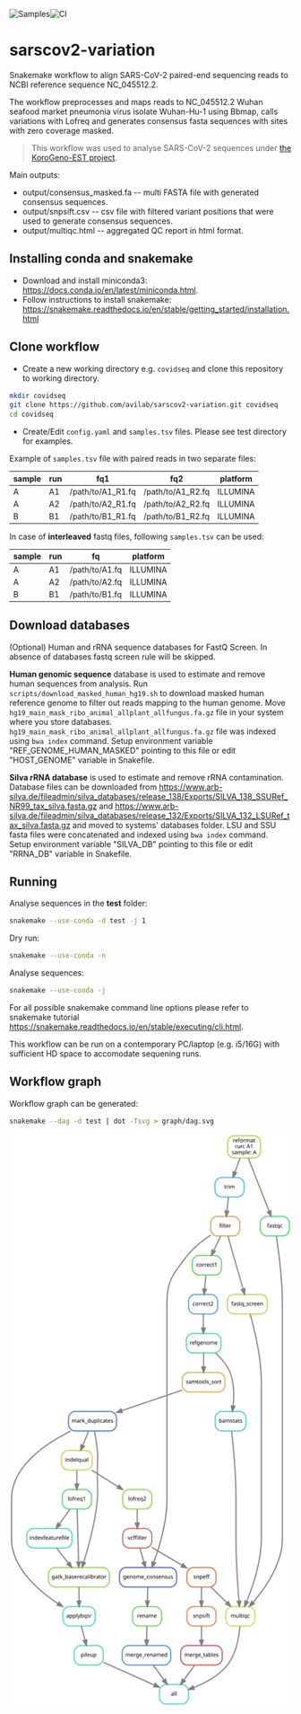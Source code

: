 ![Samples](https://img.shields.io/badge/KoroGeno--EST-318%20seqs-blue)![CI](https://github.com/avilab/sarscov2-variation/workflows/CI/badge.svg)

# sarscov2-variation

Snakemake workflow to align SARS-CoV-2 paired-end sequencing reads to NCBI reference sequence NC_045512.2.

The workflow preprocesses and maps reads to NC_045512.2 Wuhan seafood market pneumonia virus isolate Wuhan-Hu-1 using Bbmap, calls variations with Lofreq and generates consensus fasta sequences with sites with zero coverage masked.


> This workflow was used to analyse SARS-CoV-2 sequences under [the KoroGeno-EST project](http://www.ctm.ee/et/covid-19/eesti-sars-cov-2-taisgenoomide-jarjestamine-korogeno-est/).


Main outputs:

- output/consensus_masked.fa -- multi FASTA file with generated consensus sequences.
- output/snpsift.csv -- csv file with filtered variant positions that were used to generate consensus sequences.
- output/multiqc.html -- aggregated QC report in html format. 


## Installing conda and snakemake

- Download and install miniconda3: <https://docs.conda.io/en/latest/miniconda.html>.
- Follow instructions to install snakemake: <https://snakemake.readthedocs.io/en/stable/getting_started/installation.html>


## Clone workflow

- Create a new working directory e.g. `covidseq` and clone this repository to working directory.

```bash
mkdir covidseq
git clone https://github.com/avilab/sarscov2-variation.git covidseq
cd covidseq
```

- Create/Edit `config.yaml` and `samples.tsv` files. Please see test directory for examples. 

Example of `samples.tsv` file with paired reads in two separate files:

sample | run | fq1 | fq2 | platform
-------|-----|-----|-----|--------
A  | A1 | /path/to/A1_R1.fq | /path/to/A1_R2.fq | ILLUMINA
A  | A2 | /path/to/A2_R1.fq | /path/to/A2_R2.fq | ILLUMINA
B  | B1 | /path/to/B1_R1.fq | /path/to/B1_R2.fq | ILLUMINA


In case of **interleaved** fastq files, following `samples.tsv` can be used:

sample | run | fq | platform
-------|-----|----|---------
A  | A1 | /path/to/A1.fq | ILLUMINA
A  | A2 | /path/to/A2.fq | ILLUMINA
B  | B1 | /path/to/B1.fq | ILLUMINA


## Download databases
(Optional) Human and rRNA sequence databases for FastQ Screen. In absence of databases fastq screen rule will be skipped.    

**Human genomic sequence** database is used to estimate and remove human sequences from analysis.
Run `scripts/download_masked_human_hg19.sh` to download masked human reference genome to filter out reads mapping to the human genome.
Move `hg19_main_mask_ribo_animal_allplant_allfungus.fa.gz` file in your system where you store databases. 
`hg19_main_mask_ribo_animal_allplant_allfungus.fa.gz` file was indexed using `bwa index` command.
Setup environment variable "REF_GENOME_HUMAN_MASKED" pointing to this file or edit "HOST_GENOME" variable in Snakefile.    

**Silva rRNA database** is used to estimate and remove rRNA contamination.
Database files can be downloaded from <https://www.arb-silva.de/fileadmin/silva_databases/release_138/Exports/SILVA_138_SSURef_NR99_tax_silva.fasta.gz> and <https://www.arb-silva.de/fileadmin/silva_databases/release_132/Exports/SILVA_132_LSURef_tax_silva.fasta.gz>
and moved to systems' databases folder.
LSU and SSU fasta files were concatenated and indexed using `bwa index` command.
Setup environment variable "SILVA_DB" pointing to this file or edit "RRNA_DB" variable in Snakefile.


## Running

Analyse sequences in the **test** folder:
```bash
snakemake --use-conda -d test -j 1
```

Dry run:
```bash
snakemake --use-conda -n
```

Analyse sequences:
```bash
snakemake --use-conda -j
```

For all possible snakemake command line options please refer to snakemake tutorial <https://snakemake.readthedocs.io/en/stable/executing/cli.html>.


This workflow can be run on a contemporary PC/laptop (e.g. i5/16G) with sufficient HD space to accomodate sequening runs.


## Workflow graph

Workflow graph can be generated:
```bash
snakemake --dag -d test | dot -Tsvg > graph/dag.svg
```

![rulegraph](images/rulegraph.svg)
